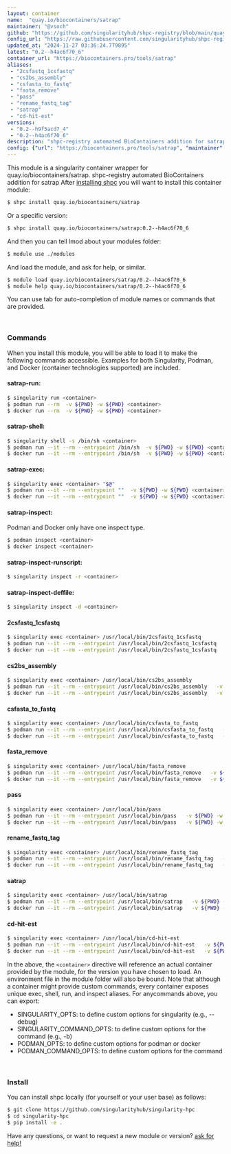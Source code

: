 ```yaml
---
layout: container
name:  "quay.io/biocontainers/satrap"
maintainer: "@vsoch"
github: "https://github.com/singularityhub/shpc-registry/blob/main/quay.io/biocontainers/satrap/container.yaml"
config_url: "https://raw.githubusercontent.com/singularityhub/shpc-registry/main/quay.io/biocontainers/satrap/container.yaml"
updated_at: "2024-11-27 03:36:24.779895"
latest: "0.2--h4ac6f70_6"
container_url: "https://biocontainers.pro/tools/satrap"
aliases:
 - "2csfastq_1csfastq"
 - "cs2bs_assembly"
 - "csfasta_to_fastq"
 - "fasta_remove"
 - "pass"
 - "rename_fastq_tag"
 - "satrap"
 - "cd-hit-est"
versions:
 - "0.2--h9f5acd7_4"
 - "0.2--h4ac6f70_6"
description: "shpc-registry automated BioContainers addition for satrap"
config: {"url": "https://biocontainers.pro/tools/satrap", "maintainer": "@vsoch", "description": "shpc-registry automated BioContainers addition for satrap", "latest": {"0.2--h4ac6f70_6": "sha256:c7253a080b55a2730a09d36eeb41a82ac888ef0562177006e4c265cf096d16e0"}, "tags": {"0.2--h9f5acd7_4": "sha256:7a8fedacbd66ec9ea029931f76ac926c95ae3b0168088daec30808fde0b8219e", "0.2--h4ac6f70_6": "sha256:c7253a080b55a2730a09d36eeb41a82ac888ef0562177006e4c265cf096d16e0"}, "docker": "quay.io/biocontainers/satrap", "aliases": {"2csfastq_1csfastq": "/usr/local/bin/2csfastq_1csfastq", "cs2bs_assembly": "/usr/local/bin/cs2bs_assembly", "csfasta_to_fastq": "/usr/local/bin/csfasta_to_fastq", "fasta_remove": "/usr/local/bin/fasta_remove", "pass": "/usr/local/bin/pass", "rename_fastq_tag": "/usr/local/bin/rename_fastq_tag", "satrap": "/usr/local/bin/satrap", "cd-hit-est": "/usr/local/bin/cd-hit-est"}}
---
```


This module is a singularity container wrapper for quay.io/biocontainers/satrap.
shpc-registry automated BioContainers addition for satrap
After [installing shpc](#install) you will want to install this container module:


```bash
$ shpc install quay.io/biocontainers/satrap
```

Or a specific version:

```bash
$ shpc install quay.io/biocontainers/satrap:0.2--h4ac6f70_6
```

And then you can tell lmod about your modules folder:

```bash
$ module use ./modules
```

And load the module, and ask for help, or similar.

```bash
$ module load quay.io/biocontainers/satrap/0.2--h4ac6f70_6
$ module help quay.io/biocontainers/satrap/0.2--h4ac6f70_6
```

You can use tab for auto-completion of module names or commands that are provided.

<br>

### Commands

When you install this module, you will be able to load it to make the following commands accessible.
Examples for both Singularity, Podman, and Docker (container technologies supported) are included.

#### satrap-run:

```bash
$ singularity run <container>
$ podman run --rm  -v ${PWD} -w ${PWD} <container>
$ docker run --rm  -v ${PWD} -w ${PWD} <container>
```

#### satrap-shell:

```bash
$ singularity shell -s /bin/sh <container>
$ podman run --it --rm --entrypoint /bin/sh  -v ${PWD} -w ${PWD} <container>
$ docker run --it --rm --entrypoint /bin/sh  -v ${PWD} -w ${PWD} <container>
```

#### satrap-exec:

```bash
$ singularity exec <container> "$@"
$ podman run --it --rm --entrypoint ""  -v ${PWD} -w ${PWD} <container> "$@"
$ docker run --it --rm --entrypoint ""  -v ${PWD} -w ${PWD} <container> "$@"
```

#### satrap-inspect:

Podman and Docker only have one inspect type.

```bash
$ podman inspect <container>
$ docker inspect <container>
```

#### satrap-inspect-runscript:

```bash
$ singularity inspect -r <container>
```

#### satrap-inspect-deffile:

```bash
$ singularity inspect -d <container>
```


#### 2csfastq_1csfastq

```bash
$ singularity exec <container> /usr/local/bin/2csfastq_1csfastq
$ podman run --it --rm --entrypoint /usr/local/bin/2csfastq_1csfastq   -v ${PWD} -w ${PWD} <container> -c " $@"
$ docker run --it --rm --entrypoint /usr/local/bin/2csfastq_1csfastq   -v ${PWD} -w ${PWD} <container> -c " $@"
```


#### cs2bs_assembly

```bash
$ singularity exec <container> /usr/local/bin/cs2bs_assembly
$ podman run --it --rm --entrypoint /usr/local/bin/cs2bs_assembly   -v ${PWD} -w ${PWD} <container> -c " $@"
$ docker run --it --rm --entrypoint /usr/local/bin/cs2bs_assembly   -v ${PWD} -w ${PWD} <container> -c " $@"
```


#### csfasta_to_fastq

```bash
$ singularity exec <container> /usr/local/bin/csfasta_to_fastq
$ podman run --it --rm --entrypoint /usr/local/bin/csfasta_to_fastq   -v ${PWD} -w ${PWD} <container> -c " $@"
$ docker run --it --rm --entrypoint /usr/local/bin/csfasta_to_fastq   -v ${PWD} -w ${PWD} <container> -c " $@"
```


#### fasta_remove

```bash
$ singularity exec <container> /usr/local/bin/fasta_remove
$ podman run --it --rm --entrypoint /usr/local/bin/fasta_remove   -v ${PWD} -w ${PWD} <container> -c " $@"
$ docker run --it --rm --entrypoint /usr/local/bin/fasta_remove   -v ${PWD} -w ${PWD} <container> -c " $@"
```


#### pass

```bash
$ singularity exec <container> /usr/local/bin/pass
$ podman run --it --rm --entrypoint /usr/local/bin/pass   -v ${PWD} -w ${PWD} <container> -c " $@"
$ docker run --it --rm --entrypoint /usr/local/bin/pass   -v ${PWD} -w ${PWD} <container> -c " $@"
```


#### rename_fastq_tag

```bash
$ singularity exec <container> /usr/local/bin/rename_fastq_tag
$ podman run --it --rm --entrypoint /usr/local/bin/rename_fastq_tag   -v ${PWD} -w ${PWD} <container> -c " $@"
$ docker run --it --rm --entrypoint /usr/local/bin/rename_fastq_tag   -v ${PWD} -w ${PWD} <container> -c " $@"
```


#### satrap

```bash
$ singularity exec <container> /usr/local/bin/satrap
$ podman run --it --rm --entrypoint /usr/local/bin/satrap   -v ${PWD} -w ${PWD} <container> -c " $@"
$ docker run --it --rm --entrypoint /usr/local/bin/satrap   -v ${PWD} -w ${PWD} <container> -c " $@"
```


#### cd-hit-est

```bash
$ singularity exec <container> /usr/local/bin/cd-hit-est
$ podman run --it --rm --entrypoint /usr/local/bin/cd-hit-est   -v ${PWD} -w ${PWD} <container> -c " $@"
$ docker run --it --rm --entrypoint /usr/local/bin/cd-hit-est   -v ${PWD} -w ${PWD} <container> -c " $@"
```



In the above, the `<container>` directive will reference an actual container provided
by the module, for the version you have chosen to load. An environment file in the
module folder will also be bound. Note that although a container
might provide custom commands, every container exposes unique exec, shell, run, and
inspect aliases. For anycommands above, you can export:

 - SINGULARITY_OPTS: to define custom options for singularity (e.g., --debug)
 - SINGULARITY_COMMAND_OPTS: to define custom options for the command (e.g., -b)
 - PODMAN_OPTS: to define custom options for podman or docker
 - PODMAN_COMMAND_OPTS: to define custom options for the command

<br>

### Install

You can install shpc locally (for yourself or your user base) as follows:

```bash
$ git clone https://github.com/singularityhub/singularity-hpc
$ cd singularity-hpc
$ pip install -e .
```

Have any questions, or want to request a new module or version? [ask for help!](https://github.com/singularityhub/singularity-hpc/issues)